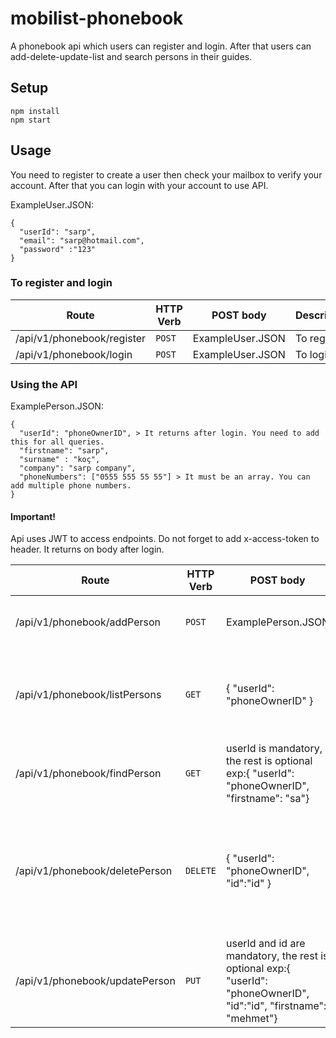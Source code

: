# mobilist-phonebook

A phonebook api which users can register and login. After that users can add-delete-update-list and search persons in their guides.

## Setup

```
npm install
npm start
```

## Usage

You need to register to create a user then check your mailbox to verify your account. After that you can login with your account to use API.


ExampleUser.JSON:

```
{
  "userId": "sarp",
  "email": "sarp@hotmail.com",
  "password" :"123"
}
```

### To register and login

| Route | HTTP Verb | POST body | Description |
| --- | --- | --- | --- |
| /api/v1/phonebook/register | `POST` | ExampleUser.JSON | To register. |
| /api/v1/phonebook/login | `POST` | ExampleUser.JSON | To login. |

### Using the API

ExamplePerson.JSON:

```
{
  "userId": "phoneOwnerID", > It returns after login. You need to add this for all queries.
  "firstname": "sarp",
  "surname" : "koç",
  "company": "sarp company",
  "phoneNumbers": ["0555 555 55 55"] > It must be an array. You can add multiple phone numbers.
}
```

#### Important!
Api uses JWT to access endpoints. Do not forget to add x-access-token to header. It returns on body after login.

| Route | HTTP Verb | POST body | Description |
| --- | --- | --- | --- |
| /api/v1/phonebook/addPerson | `POST` | ExamplePerson.JSON | Create a new person in your phonebook. |
| /api/v1/phonebook/listPersons | `GET` | { "userId": "phoneOwnerID" } | List all persons in your phonebook. Also it returns person Ids |
| /api/v1/phonebook/findPerson | `GET` | userId is mandatory, the rest is optional exp:{ "userId": "phoneOwnerID", "firstname": "sa"} | Find persons for conditions|
| /api/v1/phonebook/deletePerson | `DELETE` | { "userId": "phoneOwnerID", "id":"id" } | Create a new person in your phonebook. Can get the person id from listPersons or findPerson |
| /api/v1/phonebook/updatePerson | `PUT` | userId and id are mandatory, the rest is optional exp:{ "userId": "phoneOwnerID", "id":"id", "firstname": "mehmet"} | Update a person |











